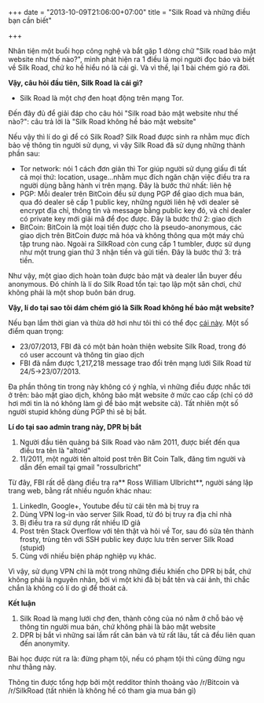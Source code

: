 +++
date = "2013-10-09T21:06:00+07:00"
title = "Silk Road và những điều bạn cần biết"

+++

Nhân tiện một buổi họp công nghệ và bắt gặp 1 dòng chữ "Silk road bảo mật website như thế nào?", mình phát hiện ra 1 điều là mọi người đọc báo và biết về Silk Road, chứ ko hề hiểu nó là cái gì. Và vì thế, lại 1 bài chém gió ra đời.

**Vậy, câu hỏi đầu tiên, Silk Road là cái gì?**

- Silk Road là một chợ đen hoạt động trên mạng Tor.

Đến đây đủ để giải đáp cho câu hỏi "Silk road bảo mật website như thế nào?": câu trả lời là "Silk Road không hề bảo mật website"

Nếu vậy thì lí do gì để có Silk Road? Silk Road được sinh ra nhằm mục đích bảo vệ thông tin người sử dụng, vì vậy Silk Road đã sử dụng những thành phần sau:

*   Tor network: nói 1 cách đơn giản thì Tor giúp người sử dụng giấu đi tất cả mọi thứ: location, usage...nhằm mục đích ngăn chặn việc điều tra ra người dùng bằng hành vi trên mạng. Đây là bước thứ nhất: liên hệ
*   PGP: Mỗi dealer trên BitCoin đều sử dụng PGP để giao dịch mua bán, qua đó dealer sẽ cấp 1 public key, những người liên hệ với dealer sẽ encrypt địa chỉ, thông tin và message bằng public key đó, và chỉ dealer có private key mới giải mã để đọc được. Đây là bước thứ 2: giao dịch
*   BitCoin: BitCoin là một loại tiền được cho là&nbsp;pseudo-anonymous, các giao dịch trên BitCoin được mã hóa và không thông qua một máy chủ tập trung nào. Ngoài ra SilkRoad còn cung cấp 1 tumbler, được sử dụng như một trung gian thứ 3 nhận tiền và gửi tiền. Đây là bước thứ 3: trả tiền.

Như vậy, một giao dịch hoàn toàn được bảo mật và dealer lẫn buyer đều anonymous. Đó chính là lí do Silk Road tồn tại: tạo lập một sân chơi, chứ không phải là một shop buôn bán drug.

**Vậy, lí do tại sao tôi dám chém gió là Silk Road không hề bảo mật website?**

Nếu bạn lắm thời gian và thừa dở hơi như tôi thì có thể đọc [cái này](http://www1.icsi.berkeley.edu/~nweaver/UlbrichtCriminalComplaint.pdf). Một số điểm quan trọng:


*   23&#47;07/2013, FBI đã có một bản hoàn thiện website Silk Road, trong đó có user account và thông tin giao dịch
*   FBI đã nắm được&nbsp;1,217,218 message trao đổi trên mạng lưới Silk Road từ 24&#47;5-&gt;23&#47;07/2013.

Đa phần thông tin trong này không có ý nghĩa, vì những điều được nhắc tới ở trên: bảo mật giao dịch, không bảo mật website ở mức cao cấp (chỉ có dở hơi mới tin là nó không làm gì để bảo mật website cả). Tất nhiên một số người stupid không dùng PGP thì sẽ bị bắt.


**Lí do tại sao admin trang này, DPR bị bắt**


1.  Người đầu tiên quảng bá Silk Road vào năm 2011, được biết đến qua điều tra tên là "altoid"&nbsp;
2.  11&#47;2011, một người tên altoid post trên Bit Coin Talk, đăng tìm người và dẫn đến email tại gmail "rossulbricht"


Từ đây, FBI rất dễ dàng điều tra ra**&nbsp;Ross William Ulbricht**, người sáng lập trang web, bằng rất nhiều nguồn khác nhau:


1.  LinkedIn, Google+, Youtube đều từ cái tên mà bị truy ra
2.  Dùng VPN log-in vào server Silk Road, từ đó bị truy ra địa chỉ nhà
3.  Bị điều tra ra sử dụng rất nhiều ID giả
4.  Post trên Stack Overflow với tên thật và hỏi về Tor, sau đó sửa tên thành frosty, trùng tên với SSH public key được lưu trên server Silk Road (stupid)
5.  Cùng với nhiều biện pháp nghiệp vụ khác.

Vì vậy, sử dụng VPN chỉ là một trong những điều khiến cho DPR bị bắt, chứ không phải là nguyên nhân, bởi vì một khi đã bị bắt tên và cái ảnh, thì chắc chắn là không có lí do gì để thoát cả.





**Kết luận**


1.  Silk Road là mạng lưới chợ đen, thành công của nó nằm ở chỗ bảo vệ thông tin người mua bán, chứ không phải là bảo mật website
2.  DPR bị bắt vì những sai lầm rất căn bản và từ rất lâu, tất cả đều liên quan đến anonymity.

Bài học được rút ra là: đừng phạm tội, nếu có phạm tội thì cũng đừng ngu như thằng này.

Thông tin được tổng hợp bởi một redditor thỉnh thoảng vào /r/Bitcoin và /r/SilkRoad (tất nhiên là không hề có tham gia mua bán gì)

